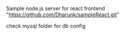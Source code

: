 Sample node.js server for react frontend "https://github.com/Dharunk/sampleReact.git" 

check mysql folder for db config